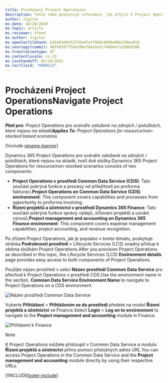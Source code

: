 ```yaml
---
title: Procházení Project Operations
description: Tohle téma poskytuje informace, jak přejít k Project Operations z Lifecycle Services.
author: sigitac
ms.date: 10/28/2020
ms.topic: article
ms.reviewer: kfend
ms.author: sigitac
ms.openlocfilehash: b3b403d9432720a4fe2f9b818600a00e250ea918
ms.sourcegitcommit: 40f68387f594180af64a5e5c748b6efa188bd300
ms.translationtype: HT
ms.contentlocale: cs-CZ
ms.lasthandoff: 05/10/2021
ms.locfileid: "6000113"
---
```

# <a name="navigate-project-operations"></a><span data-ttu-id="d9497-103">Procházení Project Operations</span><span class="sxs-lookup"><span data-stu-id="d9497-103">Navigate Project Operations</span></span>

<span data-ttu-id="d9497-104">_**Platí pro:** Project Operations pro scénáře založené na zdrojích / položkách, které nejsou na skladě_</span><span class="sxs-lookup"><span data-stu-id="d9497-104">_**Applies To:** Project Operations for resource/non-stocked based scenarios_</span></span>

[!include [rename-banner](~/includes/cc-data-platform-banner.md)]

<span data-ttu-id="d9497-105">Dynamics 365 Project Operations pro scénáře založené na zdrojích / položkách, které nejsou na skladě, tvoří dvě složky:</span><span class="sxs-lookup"><span data-stu-id="d9497-105">Dynamics 365 Project Operations for resource/non-stocked scenarios consists of two components:</span></span> 

 - <span data-ttu-id="d9497-106">**Project Operations v prostředí Common Data Service (CDS)**: Tato součást pokrývá funkce a procesy od příležitosti po proforma fakturaci.</span><span class="sxs-lookup"><span data-stu-id="d9497-106">**Project Operations on Common Data Service (CDS) environment**: This component covers capabilities and processes from opportunity to proforma invoicing.</span></span> 
 - <span data-ttu-id="d9497-107">**Řízení projektů a účetnictví v prostředí Dynamics 365 Finance**: Tato součást pokrývá funkce správy výdajů, účtování projektů a uznání výnosů.</span><span class="sxs-lookup"><span data-stu-id="d9497-107">**Project management and accounting on Dynamics 365 Finance environment**: This component covers expense management capabilities, project accounting, and revenue recognition.</span></span> 

<span data-ttu-id="d9497-108">Po zřízení Project Operations, jak je popsáno v tomto tématu, poskytuje stránka **Podrobnosti prostředí** v Lifecycle Services (LCS) snadný přístup k oběma složkám Project Operations.</span><span class="sxs-lookup"><span data-stu-id="d9497-108">After you provision Project Operations as described in this topic, the Lifecycle Services (LCS) **Environment details** page provides easy access to both components of Project Operations.</span></span>  

<span data-ttu-id="d9497-109">Použijte název prostředí v sekci **Název prostředí Common Data Service** pro přechod k Project Operations v prostředí CDS.</span><span class="sxs-lookup"><span data-stu-id="d9497-109">Use the environment name in the section, **Common Data Service Environment Name** to navigate to Project Operations on a CDS environment.</span></span> 

  ![Název prostředí Common Data Service](./media/environment-name.PNG)

<span data-ttu-id="d9497-111">Vyberte **Přihlášení** > **Přihlášením se do prostředí** předete na modul **Řízení projektů a účetnictví** ve Finance.</span><span class="sxs-lookup"><span data-stu-id="d9497-111">Select **Login** > **Log on to environment** to navigate to the **Project management and accounting** module in Finance.</span></span>  

   ![Přihlásení k Finance](./media/environment-login.PNG)

> [!NOTE]
> <span data-ttu-id="d9497-113">K Project Operations můžete přistoupit v Common Data Service a modulu **Řízení projektů a účetnictví** přímo pomocí příslušných adres URL.</span><span class="sxs-lookup"><span data-stu-id="d9497-113">You can access Project Operations in the Common Data Service and the **Project management and accounting** module directly by using their respective URLs.</span></span> 


[!INCLUDE[footer-include](../includes/footer-banner.md)]